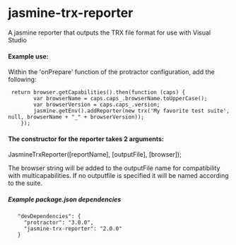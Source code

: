 # jasmine-trx-reporter
A jasmine reporter that outputs the TRX file format for use with Visual Studio


#### Example use:

Within the 'onPrepare' function of the protractor configuration, add the following:

     return browser.getCapabilities().then(function (caps) {
            var browserName = caps.caps_.browserName.toUpperCase();
            var browserVersion = caps.caps_.version;
            jasmine.getEnv().addReporter(new trx('My favorite test suite', null, browserName + "_" + browserVersion));
        });
 
#### The constructor for the reporter takes 2 arguments:
 JasmineTrxReporter([reportName], [outputFile], [browser]);
 
 The browser string will be added to the outputFile name for compatibility with multicapabilities.  If no outputfile is specified it will be named according to the suite.
 
##### Example package.json dependencies
       "devDependencies": {
         "protractor": "3.0.0",
         "jasmine-trx-reporter": "2.0.0"
       }
